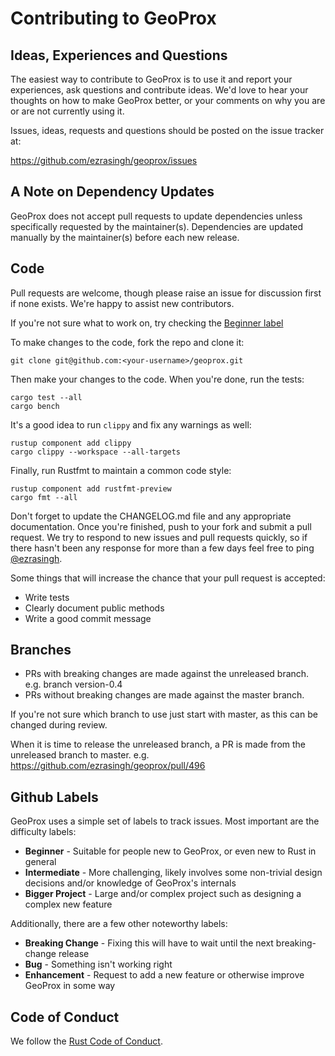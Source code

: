 # Contributing to GeoProx

## Ideas, Experiences and Questions

The easiest way to contribute to GeoProx is to use it and report your experiences, ask questions and contribute ideas. We'd love to hear your thoughts on how to make GeoProx better, or your comments on why you are or are not currently using it.

Issues, ideas, requests and questions should be posted on the issue tracker at:

https://github.com/ezrasingh/geoprox/issues

## A Note on Dependency Updates

GeoProx does not accept pull requests to update dependencies unless specifically
requested by the maintainer(s). Dependencies are updated manually by the maintainer(s) before each
new release.

## Code

Pull requests are welcome, though please raise an issue for discussion first if none exists. We're happy to assist new contributors.

If you're not sure what to work on, try checking the [Beginner label](https://github.com/ezrasingh/geoprox/issues?q=is%3Aissue+is%3Aopen+label%3ABeginner)

To make changes to the code, fork the repo and clone it:

`git clone git@github.com:<your-username>/geoprox.git`

Then make your changes to the code. When you're done, run the tests:

```
cargo test --all
cargo bench
```

It's a good idea to run `clippy` and fix any warnings as well:

```
rustup component add clippy
cargo clippy --workspace --all-targets
```

Finally, run Rustfmt to maintain a common code style:

```
rustup component add rustfmt-preview
cargo fmt --all
```

Don't forget to update the CHANGELOG.md file and any appropriate documentation. Once you're finished, push to your fork and submit a pull request. We try to respond to new issues and pull requests quickly, so if there hasn't been any response for more than a few days feel free to ping [@ezrasingh](https://github.com/ezrasingh).

Some things that will increase the chance that your pull request is accepted:

* Write tests
* Clearly document public methods
* Write a good commit message

## Branches

*   PRs with breaking changes are made against the unreleased branch. e.g. branch version-0.4
*   PRs without breaking changes are made against the master branch.

If you're not sure which branch to use just start with master, as this can be changed during review.

When it is time to release the unreleased branch, a PR is made from the unreleased branch to master. e.g. https://github.com/ezrasingh/geoprox/pull/496

## Github Labels

GeoProx uses a simple set of labels to track issues. Most important are the
difficulty labels:

* **Beginner** - Suitable for people new to GeoProx, or even new to Rust in general
* **Intermediate** - More challenging, likely involves some non-trivial design decisions and/or knowledge
  of GeoProx's internals
* **Bigger Project** - Large and/or complex project such as designing a complex new feature

Additionally, there are a few other noteworthy labels:

* **Breaking Change** - Fixing this will have to wait until the next breaking-change release
* **Bug** - Something isn't working right
* **Enhancement** - Request to add a new feature or otherwise improve GeoProx in some way

## Code of Conduct

We follow the [Rust Code of Conduct](http://www.rust-lang.org/conduct.html).
